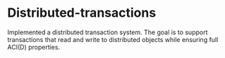 # Distributed-transactions
Implemented a distributed transaction system. 
The goal is to support transactions that read and write to distributed objects while ensuring full ACI(D) properties. 
